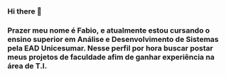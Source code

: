 ### Hi there 👋

### Prazer meu nome é Fabio, e atualmente estou cursando o ensino superior em Análise e Desenvolvimento de Sistemas pela EAD Unicesumar. Nesse perfil por hora buscar postar meus projetos de faculdade afim de ganhar experiência na área de T.I. 
<!--
**Gakugeyu/Gakugeyu** is a ✨ _special_ ✨ repository because its `README.md` (this file) appears on your GitHub profile.

Here are some ideas to get you started:

- 🔭 I’m currently working on ...
- 🌱 I’m currently learning ...
- 👯 I’m looking to collaborate on ...
- 🤔 I’m looking for help with ...
- 💬 Ask me about ...
- 📫 How to reach me: ...
- 😄 Pronouns: ...
- ⚡ Fun fact: ...
-->
